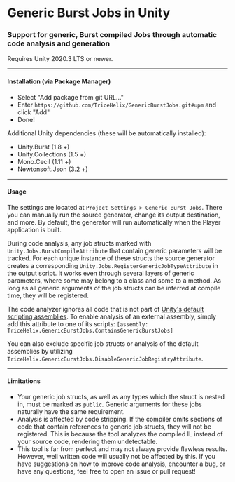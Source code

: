 # Generic Burst Jobs in Unity

### Support for generic, Burst compiled Jobs through automatic code analysis and generation
Requires Unity 2020.3 LTS or newer.

---

#### Installation (via Package Manager)
* Select "Add package from git URL..."
* Enter `https://github.com/TriceHelix/GenericBurstJobs.git#upm` and click "Add"
* Done!

Additional Unity dependencies (these will be automatically installed):
* Unity.Burst (1.8 +)
* Unity.Collections (1.5 +)
* Mono.Cecil (1.11 +)
* Newtonsoft.Json (3.2 +)

---

#### Usage

The settings are located at `Project Settings > Generic Burst Jobs`. There you can manually run the source generator, change its output destination, and more. By default, the generator will run automatically when the Player application is built.

During code analysis, any job structs marked with `Unity.Jobs.BurstCompileAttribute` that contain generic parameters will be tracked. For each unique instance of these structs the source generator creates a corresponding `Unity.Jobs.RegisterGenericJobTypeAttribute` in the output script. It works even through several layers of generic parameters, where some may belong to a class and some to a method. As long as all generic arguments of the job structs can be inferred at compile time, they will be registered.

The code analyzer ignores all code that is not part of [Unity's default scripting assemblies](https://docs.unity3d.com/Manual/ScriptCompileOrderFolders.html). To enable analysis of an external assembly, simply add this attribute to one of its scripts: `[assembly: TriceHelix.GenericBurstJobs.ContainsGenericBurstJobs]`

You can also exclude specific job structs or analysis of the default assemblies by utilizing `TriceHelix.GenericBurstJobs.DisableGenericJobRegistryAttribute`.

---

#### Limitations
* Your generic job structs, as well as any types which the struct is nested in, must be marked as `public`. Generic arguments for these jobs naturally have the same requirement.
* Analysis is affected by code stripping. If the compiler omits sections of code that contain references to generic job structs, they will not be registered. This is because the tool analyzes the compiled IL instead of your source code, rendering them undetectable.
* This tool is far from perfect and may not always provide flawless results. However, well written code will usually not be affected by this. If you have suggestions on how to improve code analysis, encounter a bug, or have any questions, feel free to open an issue or pull request!

